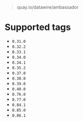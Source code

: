 > quay.io/datawire/ambassador

# Supported tags
- `0.31.0`
- `0.32.2`
- `0.33.1`
- `0.34.0`
- `0.34.1`
- `0.35.2`
- `0.37.0`
- `0.38.0`
- `0.39.0`
- `0.40.0`
- `0.76.0`
- `0.77.0`
- `0.84.1`
- `0.85.0`
- `0.86.1`